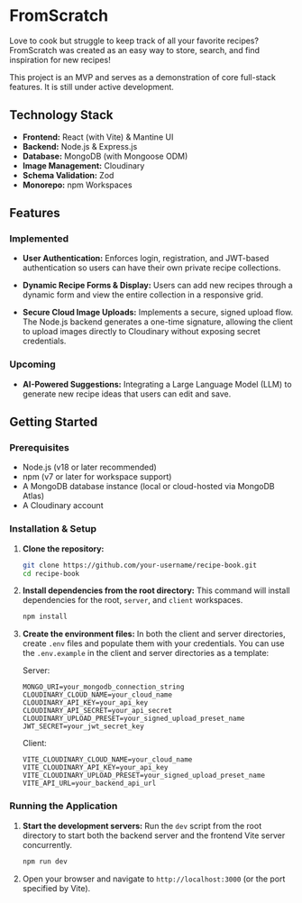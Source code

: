 # FromScratch

Love to cook but struggle to keep track of all your favorite recipes? FromScratch was created as an easy way to store, search, and find inspiration for new recipes!

This project is an MVP and serves as a demonstration of core full-stack features. It is still under active development.

## Technology Stack

- **Frontend:** React (with Vite) & Mantine UI
- **Backend:** Node.js & Express.js
- **Database:** MongoDB (with Mongoose ODM)
- **Image Management:** Cloudinary
- **Schema Validation:** Zod
- **Monorepo:** npm Workspaces

## Features

### Implemented

- **User Authentication:** Enforces login, registration, and JWT-based authentication so users can have their own private recipe collections.

- **Dynamic Recipe Forms & Display:** Users can add new recipes through a dynamic form and view the entire collection in a responsive grid.

- **Secure Cloud Image Uploads:** Implements a secure, signed upload flow. The Node.js backend generates a one-time signature, allowing the client to upload images directly to Cloudinary without exposing secret credentials.

### Upcoming

- **AI-Powered Suggestions:** Integrating a Large Language Model (LLM) to generate new recipe ideas that users can edit and save.

## Getting Started

### Prerequisites

- Node.js (v18 or later recommended)
- npm (v7 or later for workspace support)
- A MongoDB database instance (local or cloud-hosted via MongoDB Atlas)
- A Cloudinary account

### Installation & Setup

1.  **Clone the repository:**

    ```sh
    git clone https://github.com/your-username/recipe-book.git
    cd recipe-book
    ```

2.  **Install dependencies from the root directory:**
    This command will install dependencies for the root, `server`, and `client` workspaces.

    ```sh
    npm install
    ```

3.  **Create the environment files:**
    In both the client and server directories, create `.env` files and populate them with your credentials. You can use the `.env.example` in the client and server directories as a template:

    Server:

    ```
    MONGO_URI=your_mongodb_connection_string
    CLOUDINARY_CLOUD_NAME=your_cloud_name
    CLOUDINARY_API_KEY=your_api_key
    CLOUDINARY_API_SECRET=your_api_secret
    CLOUDINARY_UPLOAD_PRESET=your_signed_upload_preset_name
    JWT_SECRET=your_jwt_secret_key
    ```

    Client:

    ```
    VITE_CLOUDINARY_CLOUD_NAME=your_cloud_name
    VITE_CLOUDINARY_API_KEY=your_api_key
    VITE_CLOUDINARY_UPLOAD_PRESET=your_signed_upload_preset_name
    VITE_API_URL=your_backend_api_url
    ```

### Running the Application

1.  **Start the development servers:**
    Run the `dev` script from the root directory to start both the backend server and the frontend Vite server concurrently.

    ```sh
    npm run dev
    ```

2.  Open your browser and navigate to `http://localhost:3000` (or the port specified by Vite).
